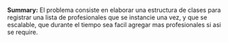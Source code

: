 ﻿**Summary:**
El problema consiste en elaborar una estructura de clases para registrar una lista de profesionales que se instancie una vez, y que se escalable, que durante el tiempo sea facil agregar mas profesionales si asi se require.